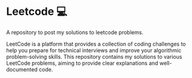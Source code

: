 # Leetcode 💻

A repository to post my solutions to leetcode problems.

LeetCode is a platform that provides a collection of coding challenges to help you prepare for technical interviews and improve your algorithmic problem-solving skills. This repository contains my solutions to various LeetCode problems, aiming to provide clear explanations and well-documented code.

